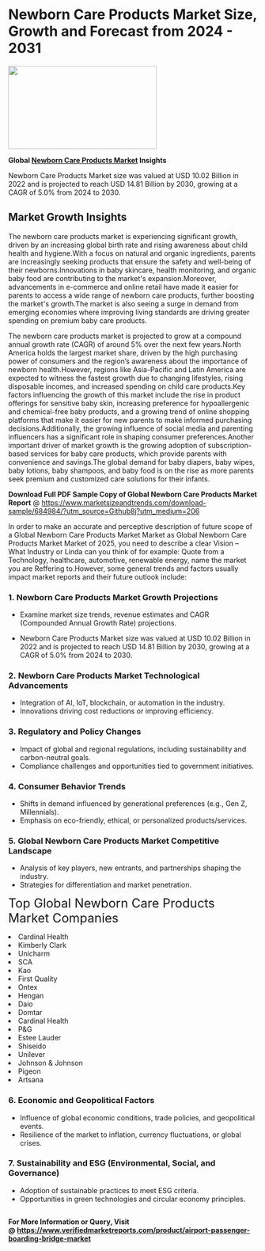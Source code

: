 <H1>Newborn Care Products Market Size, Growth and Forecast from 2024 - 2031</H1><img class="aligncenter size-medium wp-image-584254" src="https://thirdeyenews.in/wp-content/uploads/2024/09/Global-Market-Research-300x168.jpeg" alt="" width="300" height="168" /><p><strong>Global&nbsp;<a href="https://www.marketsizeandtrends.com/download-sample/684984/?utm_source=Github8j?utm_medium=206">Newborn Care Products Market</a> Insights</strong></p><p>Newborn Care Products Market size was valued at USD 10.02 Billion in 2022 and is projected to reach USD 14.81 Billion by 2030, growing at a CAGR of 5.0% from 2024 to 2030.</p><p><h2>Market Growth Insights</h2> <p>The newborn care products market is experiencing significant growth, driven by an increasing global birth rate and rising awareness about child health and hygiene.With a focus on natural and organic ingredients, parents are increasingly seeking products that ensure the safety and well-being of their newborns.Innovations in baby skincare, health monitoring, and organic baby food are contributing to the market's expansion.Moreover, advancements in e-commerce and online retail have made it easier for parents to access a wide range of newborn care products, further boosting the market's growth.The market is also seeing a surge in demand from emerging economies where improving living standards are driving greater spending on premium baby care products.</p> <p>The newborn care products market is projected to grow at a compound annual growth rate (CAGR) of around 5% over the next few years.North America holds the largest market share, driven by the high purchasing power of consumers and the region’s awareness about the importance of newborn health.However, regions like Asia-Pacific and Latin America are expected to witness the fastest growth due to changing lifestyles, rising disposable incomes, and increased spending on child care products.Key factors influencing the growth of this market include the rise in product offerings for sensitive baby skin, increasing preference for hypoallergenic and chemical-free baby products, and a growing trend of online shopping platforms that make it easier for new parents to make informed purchasing decisions.Additionally, the growing influence of social media and parenting influencers has a significant role in shaping consumer preferences.Another important driver of market growth is the growing adoption of subscription-based services for baby care products, which provide parents with convenience and savings.The global demand for baby diapers, baby wipes, baby lotions, baby shampoos, and baby food is on the rise as more parents seek premium and customized care solutions for their infants.</p> <p><span class=""><strong>Download Full PDF Sample Copy of Global Newborn Care Products Market Report</strong> @ <a href="https://www.marketsizeandtrends.com/download-sample/684984/?utm_source=Github8j?utm_medium=206" target="_blank">https://www.marketsizeandtrends.com/download-sample/684984/?utm_source=Github8j?utm_medium=206</a></span></p><p>In order to make an accurate and perceptive description of future scope of a Global&nbsp;Newborn Care Products Market Market as Global&nbsp;Newborn Care Products Market Market of 2025, you need to describe a clear Vision &ndash; What Industry or Linda can you think of for example: Quote from a Technology, healthcare, automotive, renewable energy, name the market you are Reffering to.However, some general trends and factors usually impact market reports and their future outlook include:</p><h3>1.&nbsp;<strong>Newborn Care Products Market Growth Projections</strong></h3><ul><li>Examine market size trends, revenue estimates and CAGR (Compounded Annual Growth Rate) projections.</li><li><p>Newborn Care Products Market size was valued at USD 10.02 Billion in 2022 and is projected to reach USD 14.81 Billion by 2030, growing at a CAGR of 5.0% from 2024 to 2030.</p></li></ul><h3>2.&nbsp;<strong>Newborn Care Products Market Technological Advancements</strong></h3><ul><li>Integration of AI, IoT, blockchain, or automation in the industry.</li><li>Innovations driving cost reductions or improving efficiency.</li></ul><h3>3.&nbsp;<strong>Regulatory and Policy Changes</strong></h3><ul><li>Impact of global and regional regulations, including sustainability and carbon-neutral goals.</li><li>Compliance challenges and opportunities tied to government initiatives.</li></ul><h3>4.&nbsp;<strong>Consumer Behavior Trends</strong></h3><ul><li>Shifts in demand influenced by generational preferences (e.g., Gen Z, Millennials).</li><li>Emphasis on eco-friendly, ethical, or personalized products/services.</li></ul><h3>5.&nbsp;<strong>Global Newborn Care Products Market Competitive Landscape</strong></h3><ul><li>Analysis of key players, new entrants, and partnerships shaping the industry.</li><li>Strategies for differentiation and market penetration.</li></ul><p data-pm-slice="1 1 []"><span style="color: inherit; font-family: inherit; font-size: 25px;">Top Global Newborn Care Products Market Companies</span></p><div class="" data-test-id=""><p><li>Cardinal Health</li><li> Kimberly Clark</li><li> Unicharm</li><li> SCA</li><li> Kao</li><li> First Quality</li><li> Ontex</li><li> Hengan</li><li> Daio</li><li> Domtar</li><li> Cardinal Health</li><li> P&G</li><li> Estee Lauder</li><li> Shiseido</li><li> Unilever</li><li> Johnson & Johnson</li><li> Pigeon</li><li> Artsana</li></p></div><h3>6.&nbsp;<strong>Economic and Geopolitical Factors</strong></h3><ul><li>Influence of global economic conditions, trade policies, and geopolitical events.</li><li>Resilience of the market to inflation, currency fluctuations, or global crises.</li></ul><h3>7.&nbsp;<strong>Sustainability and ESG (Environmental, Social, and Governance)</strong></h3><ul><li>Adoption of sustainable practices to meet ESG criteria.</li><li>Opportunities in green technologies and circular economy principles.</li></ul><h2><strong style="font-size: 14px;">For More Information or Query, Visit @&nbsp;</strong><a style="background-color: #ffffff; font-size: 14px;" href="https://www.marketsizeandtrends.com/report/newborn-care-products-market/" target="_blank">https://www.verifiedmarketreports.com/product/airport-passenger-boarding-bridge-market</a></h2>